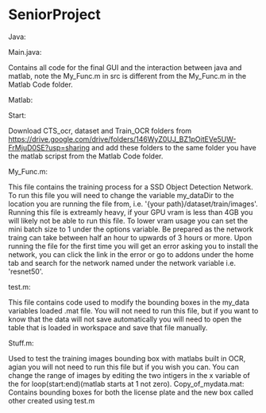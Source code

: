 # SeniorProject
Java:

Main.java:

Contains all code for the final GUI and the interaction between java and matlab, note the My_Func.m in src is different from the My_Func.m in the Matlab Code folder.

Matlab:

Start:

Download CTS_ocr, dataset and Train_OCR folders from https://drive.google.com/drive/folders/146WyZ0UJ_BZ1pOitEVe5UW-FrMjuD0SE?usp=sharing and add these folders to the same folder you have the matlab scripst from the Matlab Code folder.

My_Func.m:

This file contains the training process for a SSD Object Detection Network. To run this file you will need to change the variable my_dataDir to the location you are running the file from, i.e. '{your path}/dataset/train/images'. Running this file is extreamly heavy, if your GPU vram is less than 4GB you will likely not be able to run this file. To lower vram usage you can set the mini batch size to 1 under the options variable. Be prepared as the network traing can take between half an hour to upwards of 3 hours or more. Upon running the file for the first time you will get an error asking you to install the network, you can click the link in the error or go to addons under the home tab and search for the network named under the network variable i.e. 'resnet50'.

test.m:

This file contains code used to modify the bounding boxes in the my_data variables loaded .mat file. You will not need to run this file, but if you want to know that the data will not save automatically you will need to open the table that is loaded in workspace and save that file manually.

Stuff.m: 

Used to test the training images bounding box with matlabs built in OCR, agian you will not need to run this file but if you wish you can. You can change the range of images by editing the two intigers in the x variable of the for loop(start:end)(matlab starts at 1 not zero). 
Copy_of_mydata.mat:
Contains bounding boxes for both the license plate and the new box called other created using test.m

